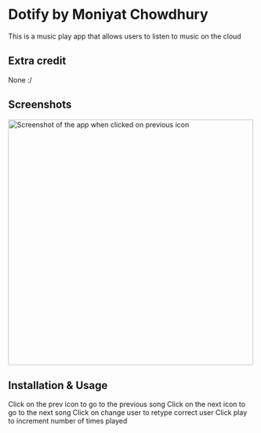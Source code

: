 
# Dotify by Moniyat Chowdhury

This is a music play app that allows users to listen to music on the cloud

## Extra credit
None :/

## Screenshots
<img src="./clicked.jpg" alt="Screenshot of the app when clicked on previous icon" height="500" />


## Installation & Usage
Click on the prev icon to go to the previous song
Click on the next icon to go to the next song
Click on change user to retype correct user
Click play to increment number of times played
